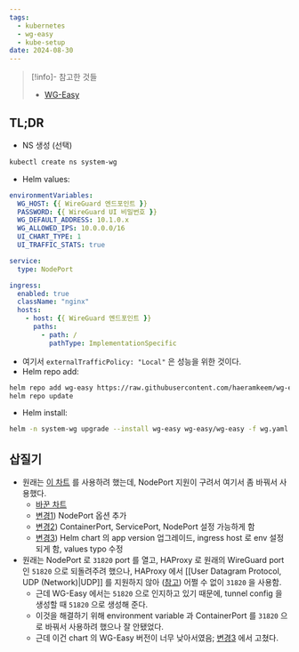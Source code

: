 ```yaml
---
tags:
  - kubernetes
  - wg-easy
  - kube-setup
date: 2024-08-30
---
```

> [!info]- 참고한 것들
> - [WG-Easy](https://github.com/wg-easy/wg-easy)

## TL;DR

- NS 생성 (선택)

```bash
kubectl create ns system-wg
```

- Helm values:

```yaml title="wg.yaml"
environmentVariables:
  WG_HOST: {{ WireGuard 엔드포인트 }}
  PASSWORD: {{ WireGuard UI 비밀번호 }}
  WG_DEFAULT_ADDRESS: 10.1.0.x
  WG_ALLOWED_IPS: 10.0.0.0/16
  UI_CHART_TYPE: 1
  UI_TRAFFIC_STATS: true

service:
  type: NodePort

ingress:
  enabled: true
  className: "nginx"
  hosts:
    - host: {{ WireGuard 엔드포인트 }}
      paths:
        - path: /
          pathType: ImplementationSpecific
```

- 여기서 `externalTrafficPolicy: "Local"` 은 성능을 위한 것이다.
- Helm repo add:

```bash
helm repo add wg-easy https://raw.githubusercontent.com/haeramkeem/wg-easy-helm/main/helm/charts
helm repo update
```

- Helm install:

```bash
helm -n system-wg upgrade --install wg-easy wg-easy/wg-easy -f wg.yaml
```

## 삽질기

- 원래는 [이 차트](https://github.com/hansehe/wg-easy-helm) 를 사용하려 했는데, NodePort 지원이 구려서 여기서 좀 바꿔서 사용했다.
	- [바꾼 차트](https://github.com/haeramkeem/wg-easy-helm)
	- [변경1](https://github.com/haeramkeem/wg-easy-helm/commit/ac18270c1ee05be2c121438412ab1c0fba2364b8)) NodePort 옵션 추가
	- [변경2](https://github.com/haeramkeem/wg-easy-helm/commit/5f608aa9b7aa8132f83a3b38602d3adb1d220fc7)) ContainerPort, ServicePort, NodePort 설정 가능하게 함
	- [변경3](https://github.com/haeramkeem/wg-easy-helm/commit/f3a828b3f1679a9a65c7e458ae0ac07bef711f88)) Helm chart 의 app version 업그레이드, ingress host 로 env 설정되게 함, values typo 수정
- 원래는 NodePort 로 `31820` port 를 열고, HAProxy 로 원래의 WireGuard port 인 `51820` 으로 되돌려주려 했으나, HAProxy 에서 [[User Datagram Protocol, UDP (Network)|UDP]] 를 지원하지 않아 ([참고](https://github.com/haproxy/haproxy/issues/62)) 어쩔 수 없이 `31820` 을 사용함.
	- 근데 WG-Easy 에서는 `51820` 으로 인지하고 있기 때문에, tunnel config 을 생성할 때 `51820` 으로 생성해 준다.
	- 이것을 해결하기 위해 environment variable 과 ContainerPort 를 `31820` 으로 바꿔서 사용하려 했으나 잘 안됐었다.
	- 근데 이건 chart 의 WG-Easy 버전이 너무 낮아서였음; [변경3](https://github.com/haeramkeem/wg-easy-helm/commit/f3a828b3f1679a9a65c7e458ae0ac07bef711f88) 에서 고쳤다.
